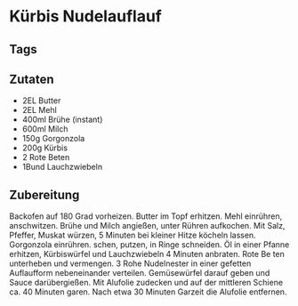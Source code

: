 # Kürbis Nudelauflauf

## Tags

## Zutaten

- 2EL Butter
- 2EL Mehl
- 400ml Brühe (instant)
- 600ml Milch
- 150g Gorgonzola
- 200g Kürbis
- 2 Rote Beten
- 1Bund Lauchzwiebeln

## Zubereitung

Backofen auf 180 Grad vorheizen.
Butter im Topf erhitzen.
Mehl einrühren, anschwitzen. Brühe und Milch angießen, unter
Rühren aufkochen. Mit Salz, Pfeffer, Muskat würzen, 5 Minuten
bei kleiner Hitze köcheln lassen. Gorgonzola einrühren.
schen, putzen, in Ringe schneiden. Öl in einer Pfanne erhitzen,
Kürbiswürfel und Lauchzwiebeln 4 Minuten anbraten. Rote Be
ten unterheben und vermengen.
3 Rohe Nudelnester in einer gefetten Auflaufform
nebeneinander verteilen. Gemüsewürfel darauf
geben und Sauce darübergießen. Mit Alufolie zudecken und
auf der mittleren Schiene ca. 40 Minuten garen. Nach etwa
30 Minuten Garzeit die Alufolie entfernen.
